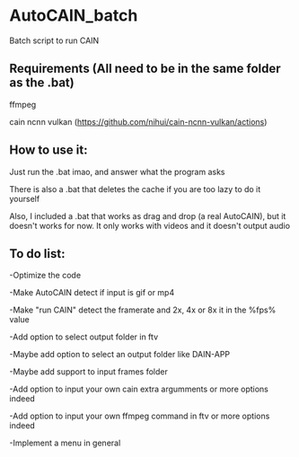 # AutoCAIN_batch
Batch script to run CAIN

## Requirements (All need to be in the same folder as the .bat)

ffmpeg

cain ncnn vulkan (https://github.com/nihui/cain-ncnn-vulkan/actions)

## How to use it:
Just run the .bat imao, and answer what the program asks

There is also a .bat that deletes the cache if you are too lazy to do it yourself

Also, I included a .bat that works as drag and drop (a real AutoCAIN), but it doesn't works for now. It only works with videos and it doesn't output audio

## To do list:
-Optimize the code

-Make AutoCAIN detect if input is gif or mp4

-Make "run CAIN" detect the framerate and 2x, 4x or 8x it in the %fps% value

-Add option to select output folder in ftv

-Maybe add option to select an output folder like DAIN-APP

-Maybe add support to input frames folder

-Add option to input your own cain extra argumments
	or more options indeed

-Add option to input your own ffmpeg command in ftv
	or more options indeed

-Implement a menu in general
